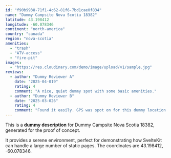 ```yaml
---
id: "f90b9938-71f1-4c62-81f6-7bd1cae0f834"
name: "Dummy Campsite Nova Scotia 18382"
latitude: 43.198412
longitude: -60.078346
continent: "north-america"
country: "canada"
region: "nova-scotia"
amenities:
  - "trash"
  - "ATV-access"
  - "fire-pit"
images:
  - "https://res.cloudinary.com/demo/image/upload/v1/sample.jpg"
reviews:
  - author: "Dummy Reviewer A"
    date: "2025-04-019"
    rating: 4
    comment: "A nice, quiet dummy spot with some basic amenities."
  - author: "Dummy Reviewer B"
    date: "2025-03-026"
    rating: 4
    comment: "Found it easily. GPS was spot on for this dummy location."
---
```


This is a **dummy description** for Dummy Campsite Nova Scotia 18382, generated for the proof of concept.

It provides a serene environment, perfect for demonstrating how SvelteKit can handle a large number of static pages. The coordinates are 43.198412, -60.078346.
